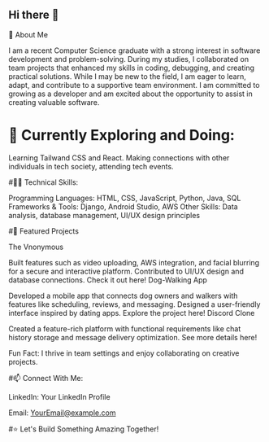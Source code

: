 ## Hi there 👋

🚀 About Me

I am a recent Computer Science graduate with a strong interest in software development and problem-solving. During my studies, I collaborated on team projects that enhanced my skills in coding, debugging, and creating practical solutions. While I may be new to the field, I am eager to learn, adapt, and contribute to a supportive team environment. I am committed to growing as a developer and am excited about the opportunity to assist in creating valuable software.

# 🌱 Currently Exploring and Doing:

Learning Tailwand CSS and React. 
Making connections with other individuals in tech society, attending tech events.

#👩‍💻 Technical Skills:

Programming Languages: HTML, CSS, JavaScript, Python, Java, SQL
Frameworks & Tools: Django, Android Studio, AWS
Other Skills: Data analysis, database management, UI/UX design principles

#📌 Featured Projects

The Vnonymous

Built features such as video uploading, AWS integration, and facial blurring for a secure and interactive platform.
Contributed to UI/UX design and database connections.
Check it out here!
Dog-Walking App

Developed a mobile app that connects dog owners and walkers with features like scheduling, reviews, and messaging.
Designed a user-friendly interface inspired by dating apps.
Explore the project here!
Discord Clone

Created a feature-rich platform with functional requirements like chat history storage and message delivery optimization.
See more details here!


Fun Fact: I thrive in team settings and enjoy collaborating on creative projects.

#📫 Connect With Me:

LinkedIn: Your LinkedIn Profile
<!-- Portfolio: Your Portfolio Link -->
Email: YourEmail@example.com


#⭐ Let's Build Something Amazing Together!
<!--
**SittHmuePaing/SittHmuePaing** is a ✨ _special_ ✨ repository because its `README.md` (this file) appears on your GitHub profile.

Here are some ideas to get you started:

- 🔭 I’m currently working on ...
- 🌱 I’m currently learning ...
- 👯 I’m looking to collaborate on ...
- 🤔 I’m looking for help with ...
- 💬 Ask me about ...
- 📫 How to reach me: ...
- 😄 Pronouns: ...
- ⚡ Fun fact: ...
-->
